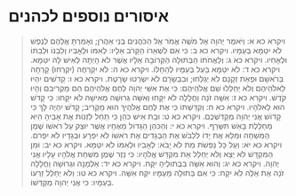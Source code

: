 # איסורים נוספים לכהנים

> ויקרא כא א: וַיֹּאמֶר יְהוָה אֶל מֹשֶׁה אֱמֹר אֶל הַכֹּהֲנִים בְּנֵי אַהֲרֹן; וְאָמַרְתָּ אֲלֵהֶם לְנֶפֶשׁ לֹא יִטַּמָּא בְּעַמָּיו.
> ויקרא כא ב: כִּי אִם לִשְׁאֵרוֹ הַקָּרֹב אֵלָיו:  לְאִמּוֹ וּלְאָבִיו וְלִבְנוֹ וּלְבִתּוֹ וּלְאָחִיו.
> ויקרא כא ג: וְלַאֲחֹתוֹ הַבְּתוּלָה הַקְּרוֹבָה אֵלָיו אֲשֶׁר לֹא הָיְתָה לְאִישׁ לָהּ יִטַּמָּא.
> ויקרא כא ד: לֹא יִטַּמָּא בַּעַל בְּעַמָּיו לְהֵחַלּוֹ.
> ויקרא כא ה: לֹא יִקְרְחֻה (יִקְרְחוּ) קָרְחָה בְּרֹאשָׁם וּפְאַת זְקָנָם לֹא יְגַלֵּחוּ; וּבִבְשָׂרָם לֹא יִשְׂרְטוּ שָׂרָטֶת.
> ויקרא כא ו: קְדֹשִׁים יִהְיוּ לֵאלֹהֵיהֶם וְלֹא יְחַלְּלוּ שֵׁם אֱלֹהֵיהֶם:  כִּי אֶת אִשֵּׁי יְהוָה לֶחֶם אֱלֹהֵיהֶם הֵם מַקְרִיבִם וְהָיוּ קֹדֶשׁ.
> ויקרא כא ז: אִשָּׁה זֹנָה וַחֲלָלָה לֹא יִקָּחוּ וְאִשָּׁה גְּרוּשָׁה מֵאִישָׁהּ לֹא יִקָּחוּ:  כִּי קָדֹשׁ הוּא לֵאלֹהָיו.
> ויקרא כא ח: וְקִדַּשְׁתּוֹ כִּי אֶת לֶחֶם אֱלֹהֶיךָ הוּא מַקְרִיב; קָדֹשׁ יִהְיֶה לָּךְ כִּי קָדוֹשׁ אֲנִי יְהוָה מְקַדִּשְׁכֶם.
> ויקרא כא ט: וּבַת אִישׁ כֹּהֵן כִּי תֵחֵל לִזְנוֹת אֶת אָבִיהָ הִיא מְחַלֶּלֶת בָּאֵשׁ תִּשָּׂרֵף.
> ויקרא כא י: וְהַכֹּהֵן הַגָּדוֹל מֵאֶחָיו אֲשֶׁר יוּצַק עַל רֹאשׁוֹ שֶׁמֶן הַמִּשְׁחָה וּמִלֵּא אֶת יָדוֹ לִלְבֹּשׁ אֶת הַבְּגָדִים אֶת רֹאשׁוֹ לֹא יִפְרָע וּבְגָדָיו לֹא יִפְרֹם.
> ויקרא כא יא: וְעַל כָּל נַפְשֹׁת מֵת לֹא יָבֹא:  לְאָבִיו וּלְאִמּוֹ לֹא יִטַּמָּא.
> ויקרא כא יב: וּמִן הַמִּקְדָּשׁ לֹא יֵצֵא וְלֹא יְחַלֵּל אֵת מִקְדַּשׁ אֱלֹהָיו:  כִּי נֵזֶר שֶׁמֶן מִשְׁחַת אֱלֹהָיו עָלָיו אֲנִי יְהוָה.
> ויקרא כא יג: וְהוּא אִשָּׁה בִבְתוּלֶיהָ יִקָּח.
> ויקרא כא יד: אַלְמָנָה וּגְרוּשָׁה וַחֲלָלָה זֹנָה אֶת אֵלֶּה לֹא יִקָּח:  כִּי אִם בְּתוּלָה מֵעַמָּיו יִקַּח אִשָּׁה.
> ויקרא כא טו: וְלֹא יְחַלֵּל זַרְעוֹ בְּעַמָּיו:  כִּי אֲנִי יְהוָה מְקַדְּשׁוֹ. 
 


